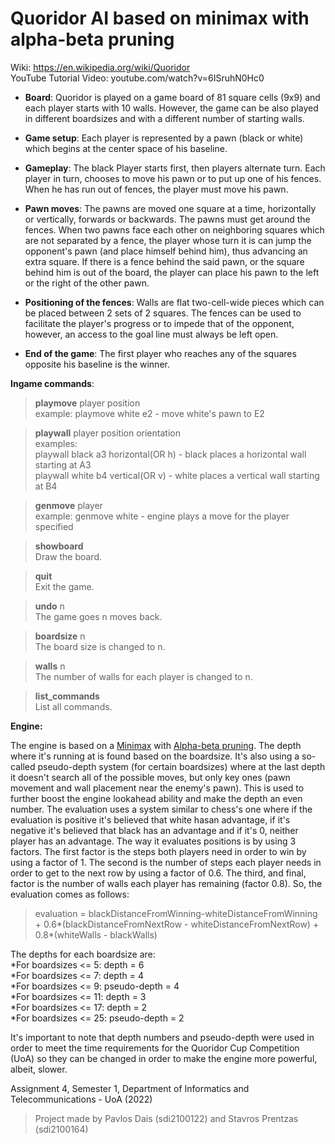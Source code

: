 # Quoridor AI based on minimax with alpha-beta pruning

Wiki: https://en.wikipedia.org/wiki/Quoridor <br/>
YouTube Tutorial Video: youtube.com/watch?v=6ISruhN0Hc0

* **Board**:
Quoridor is played on a game board of 81 square cells (9x9) and each player starts with 10 walls. However, the game can be also played in different boardsizes and with a different number of starting walls.

* **Game setup**:
Each player is represented by a pawn (black or white) which begins at the center space of his baseline.

* **Gameplay**:
The black Player starts first, then players alternate turn. Each player in turn, chooses to move his pawn or to put up one of his fences. When he has run out of fences, the player must move his pawn.

* **Pawn moves**:
The pawns are moved one square at a time, horizontally or vertically, forwards or backwards. The pawns must get around the fences. When two pawns face each other on neighboring squares which are not separated by a fence, the player whose turn it is can jump the opponent's pawn (and place himself behind him), thus advancing an extra square. If there is a fence behind the said pawn, or the square behind him is out of the board, the player can place his pawn to the left or the right of the other pawn.

* **Positioning of the fences**:
Walls are flat two-cell-wide pieces which can be placed between 2 sets of 2 squares. The fences can be used to facilitate the player's progress or to impede that of the opponent, however, an access to the goal line must always be left open.

* **End of the game**:
The first player who reaches any of the squares opposite his baseline is the winner.

**Ingame commands**:
> **playmove** player position <br/>
  example: playmove white e2 - move white's pawn to E2
  
> **playwall** player position orientation <br/>
  examples:<br/>
  playwall black a3 horizontal(OR h) - black places a horizontal wall starting at A3 <br/>
  playwall white b4 vertical(OR v) - white places a vertical wall starting at B4 <br/>
  
> **genmove** player <br/>
  example: genmove white - engine plays a move for the player specified
 
> **showboard** <br/>
  Draw the board.
  
> **quit** <br/>
  Exit the game.
  
> **undo** n <br/>
  The game goes n moves back.
  
> **boardsize** n <br/>
  The board size is changed to n.
  
> **walls** n <br/>
  The number of walls for each player is changed to n.
  
> **list_commands** <br/>
  List all commands.

**Engine:** <br/>

The engine is based on a [Minimax](en.wikipedia.org/wiki/Minimax) with [Alpha-beta pruning](en.wikipedia.org/wiki/Alpha%E2%80%93beta_pruning). The depth where it's running
at is found based on the boardsize. It's also using a so-called pseudo-depth system (for certain boardsizes) where at the last depth it doesn't search all of the possible moves, but only key ones (pawn movement and wall placement near the enemy's pawn). This is used to further boost the engine lookahead ability and make the depth an even 
number. The evaluation uses a system similar to chess's one where if the evaluation is positive it's believed that white hasan advantage, if it's negative it's believed that black has an advantage and if it's 0, neither player has an advantage. The way it evaluates positions is by using 3 factors. The first factor is the steps both players need in order to win by using a factor of 1. The second is the number of steps each player needs in order to get to the next row by using a factor of 0.6. The third, and final, factor is the number of walls each player has remaining (factor 0.8). So, the evaluation comes as follows: <br/>
> evaluation = blackDistanceFromWinning-whiteDistanceFromWinning + 0.6*(blackDistanceFromNextRow - whiteDistanceFromNextRow) + 0.8*(whiteWalls - blackWalls) <br/>

The depths for each boardsize are: <br/>
*For boardsizes <= 5: depth = 6 <br/>
*For boardsizes <= 7: depth = 4 <br/>
*For boardsizes <= 9: pseudo-depth = 4 <br/>
*For boardsizes <= 11: depth = 3 <br/>
*For boardsizes <= 17: depth = 2 <br/>
*For boardsizes <= 25: pseudo-depth = 2 <br/>

It's important to note that depth numbers and pseudo-depth were used in order to meet the time requirements for the Quoridor Cup Competition (UoA) so they can be changed in order to make the engine more powerful, albeit, slower. <br/>

Assignment 4, Semester 1, Department of Informatics and Telecommunications - UoA (2022)
> Project made by Pavlos Dais (sdi2100122) and Stavros Prentzas (sdi2100164)
